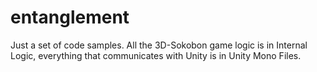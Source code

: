 # entanglement

Just a set of code samples. All the 3D-Sokobon game logic is in Internal Logic, everything that communicates with Unity is in Unity Mono Files.
